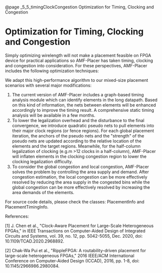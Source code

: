 @page _5_5_timingClockCongestion Optimization for Timing, Clocking and Congestion
# Optimization for Timing, Clocking and Congestion

Simply optimizing wirelength will not make a placement feasible on FPGA device for practical applications so AMF-Placer has taken timing, clocking and congestion into consideration. For these perspectives, AMF-Placer includes the following optimization techniques:

We adapt this high-performance algorithm to our mixed-size placement scenarios with several major modifications:  

1. The current version of AMF-Placer includes a graph-based timing analysis module which can identify elements in the long datapath. Based on this kind of information, the nets between elements will be enhanced accordingly to improve the timing result. A comprehensive static timing analysis will be available in a few months.
2. To lower the legalization overhead and the disturbance to the final convergence, we introduce quadratic pseudo nets to pull elements into their major clock regions (or fence regions). For each global placement iteration, the anchors of the pseudo nets and the "strength" of the pseudo nets are updated according to the relative location of the elements and the target regions. Meanwhile, for the half-column legalization of clocking (e.g.m >12 clocks in a half-column), AMF-Placer will inflaten elements in the clocking congestion region to lower the clocking legalization difficulty.
3. To consider the global congestion and local congestion, AMF-Placer solves the problem by controlling the area supply and demand. After congestion estimation, the local congestion can be more effectively resolved by reducing the area supply in the congested bins while the global congestion can be more effectively resolved by increasing the area demands of the elements.


For source code details, please check the classes: PlacementInfo and PlacementTimingInfo. 

References:

\[1\] J. Chen et al., "Clock-Aware Placement for Large-Scale Heterogeneous FPGAs," in IEEE Transactions on Computer-Aided Design of Integrated Circuits and Systems, vol. 39, no. 12, pp. 5042-5055, Dec. 2020, doi: 10.1109/TCAD.2020.2968892.

\[2\] Chak-Wa Pui et al., "RippleFPGA: A routability-driven placement for large-scale heterogeneous FPGAs," 2016 IEEE/ACM International Conference on Computer-Aided Design (ICCAD), 2016, pp. 1-8, doi: 10.1145/2966986.2980084.